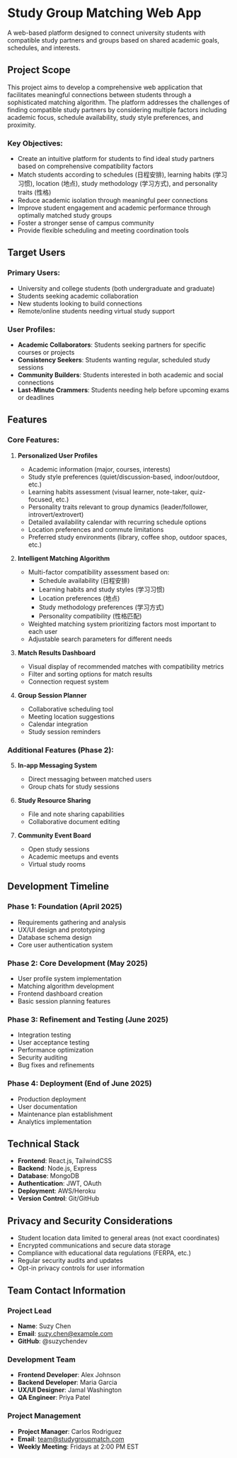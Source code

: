 # Study Group Matching Web App

A web-based platform designed to connect university students with compatible study partners and groups based on shared academic goals, schedules, and interests.

## Project Scope

This project aims to develop a comprehensive web application that facilitates meaningful connections between students through a sophisticated matching algorithm. The platform addresses the challenges of finding compatible study partners by considering multiple factors including academic focus, schedule availability, study style preferences, and proximity.

### Key Objectives:
- Create an intuitive platform for students to find ideal study partners based on comprehensive compatibility factors
- Match students according to schedules (日程安排), learning habits (学习习惯), location (地点), study methodology (学习方式), and personality traits (性格)
- Reduce academic isolation through meaningful peer connections
- Improve student engagement and academic performance through optimally matched study groups
- Foster a stronger sense of campus community
- Provide flexible scheduling and meeting coordination tools

## Target Users

### Primary Users:
- University and college students (both undergraduate and graduate)
- Students seeking academic collaboration
- New students looking to build connections
- Remote/online students needing virtual study support

### User Profiles:
- **Academic Collaborators**: Students seeking partners for specific courses or projects
- **Consistency Seekers**: Students wanting regular, scheduled study sessions
- **Community Builders**: Students interested in both academic and social connections
- **Last-Minute Crammers**: Students needing help before upcoming exams or deadlines

## Features

### Core Features:

1. **Personalized User Profiles**
   - Academic information (major, courses, interests)
   - Study style preferences (quiet/discussion-based, indoor/outdoor, etc.)
   - Learning habits assessment (visual learner, note-taker, quiz-focused, etc.)
   - Personality traits relevant to group dynamics (leader/follower, introvert/extrovert)
   - Detailed availability calendar with recurring schedule options
   - Location preferences and commute limitations
   - Preferred study environments (library, coffee shop, outdoor spaces, etc.)
   
2. **Intelligent Matching Algorithm**
   - Multi-factor compatibility assessment based on:
     - Schedule availability (日程安排)
     - Learning habits and study styles (学习习惯)
     - Location preferences (地点)
     - Study methodology preferences (学习方式)
     - Personality compatibility (性格匹配)
   - Weighted matching system prioritizing factors most important to each user
   - Adjustable search parameters for different needs
   
3. **Match Results Dashboard**
   - Visual display of recommended matches with compatibility metrics
   - Filter and sorting options for match results
   - Connection request system
   
4. **Group Session Planner**
   - Collaborative scheduling tool
   - Meeting location suggestions
   - Calendar integration
   - Study session reminders

### Additional Features (Phase 2):

5. **In-app Messaging System**
   - Direct messaging between matched users
   - Group chats for study sessions
   
6. **Study Resource Sharing**
   - File and note sharing capabilities
   - Collaborative document editing
   
7. **Community Event Board**
   - Open study sessions
   - Academic meetups and events
   - Virtual study rooms

## Development Timeline

### Phase 1: Foundation (April 2025)
- Requirements gathering and analysis
- UX/UI design and prototyping
- Database schema design
- Core user authentication system

### Phase 2: Core Development (May 2025)
- User profile system implementation
- Matching algorithm development
- Frontend dashboard creation
- Basic session planning features

### Phase 3: Refinement and Testing (June 2025)
- Integration testing
- User acceptance testing
- Performance optimization
- Security auditing
- Bug fixes and refinements

### Phase 4: Deployment (End of June 2025)
- Production deployment
- User documentation
- Maintenance plan establishment
- Analytics implementation

## Technical Stack

- **Frontend**: React.js, TailwindCSS
- **Backend**: Node.js, Express
- **Database**: MongoDB
- **Authentication**: JWT, OAuth
- **Deployment**: AWS/Heroku
- **Version Control**: Git/GitHub

## Privacy and Security Considerations

- Student location data limited to general areas (not exact coordinates)
- Encrypted communications and secure data storage
- Compliance with educational data regulations (FERPA, etc.)
- Regular security audits and updates
- Opt-in privacy controls for user information

## Team Contact Information

### Project Lead
- **Name**: Suzy Chen
- **Email**: suzy.chen@example.com
- **GitHub**: @suzychendev

### Development Team
- **Frontend Developer**: Alex Johnson
- **Backend Developer**: Maria Garcia
- **UX/UI Designer**: Jamal Washington
- **QA Engineer**: Priya Patel

### Project Management
- **Project Manager**: Carlos Rodriguez
- **Email**: team@studygroupmatch.com
- **Weekly Meeting**: Fridays at 2:00 PM EST 

